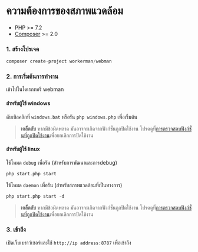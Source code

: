 # ความต้องการของสภาพแวดล้อม

* PHP >= 7.2
* [Composer](https://getcomposer.org/) >= 2.0

### 1. สร้างโปรเจค

```php
composer create-project workerman/webman
```

### 2. การเริ่มต้นการทำงาน

เข้าไปในไดเรกทอรี webman   

#### สำหรับผู้ใช้ windows
ดับเบิลคลิกที่ `windows.bat` หรือรัน `php windows.php` เพื่อเริ่มต้น

> **เคล็ดลับ**
> หากมีข้อผิดพลาด มันอาจจะเกิดจากฟังก์ชั่นถูกปิดใช้งาน โปรดดูที่[การตรวจสอบฟังก์ชั่นที่ถูกปิดใช้งาน](others/disable-function-check.md)เพื่อยกเลิกการปิดใช้งาน

#### สำหรับผู้ใช้ linux
ใช้โหมด `debug` เพื่อรัน (สำหรับการพัฒนาและการdebug)

```php
php start.php start
```

ใช้โหมด `daemon` เพื่อรัน (สำหรับสภาพแวดล้อมที่เป็นทางการ)

```php
php start.php start -d
```

> **เคล็ดลับ**
> หากมีข้อผิดพลาด มันอาจจะเกิดจากฟังก์ชั่นถูกปิดใช้งาน โปรดดูที่[การตรวจสอบฟังก์ชั่นที่ถูกปิดใช้งาน](others/disable-function-check.md)เพื่อยกเลิกการปิดใช้งาน

### 3. เข้าถึง

เปิดเว็บเบราว์เซอร์และใช้ `http://ip address:8787` เพื่อเข้าถึง
